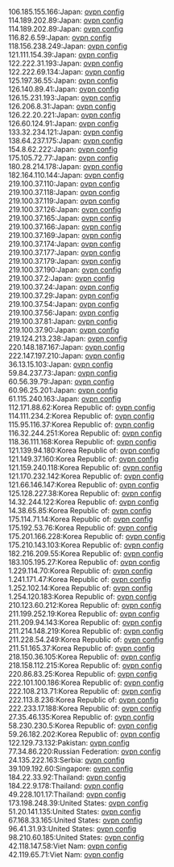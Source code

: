 106.185.155.166:Japan: [ovpn config](vpn/106_185_155_166.ovpn)  
114.189.202.89:Japan: [ovpn config](vpn/114_189_202_89.ovpn)  
114.189.202.89:Japan: [ovpn config](vpn/114_189_202_89.ovpn)  
116.82.6.59:Japan: [ovpn config](vpn/116_82_6_59.ovpn)  
118.156.238.249:Japan: [ovpn config](vpn/118_156_238_249.ovpn)  
121.111.154.39:Japan: [ovpn config](vpn/121_111_154_39.ovpn)  
122.222.31.193:Japan: [ovpn config](vpn/122_222_31_193.ovpn)  
122.222.69.134:Japan: [ovpn config](vpn/122_222_69_134.ovpn)  
125.197.36.55:Japan: [ovpn config](vpn/125_197_36_55.ovpn)  
126.140.89.41:Japan: [ovpn config](vpn/126_140_89_41.ovpn)  
126.15.231.193:Japan: [ovpn config](vpn/126_15_231_193.ovpn)  
126.206.8.31:Japan: [ovpn config](vpn/126_206_8_31.ovpn)  
126.22.20.221:Japan: [ovpn config](vpn/126_22_20_221.ovpn)  
126.60.124.91:Japan: [ovpn config](vpn/126_60_124_91.ovpn)  
133.32.234.121:Japan: [ovpn config](vpn/133_32_234_121.ovpn)  
138.64.237.175:Japan: [ovpn config](vpn/138_64_237_175.ovpn)  
154.8.62.222:Japan: [ovpn config](vpn/154_8_62_222.ovpn)  
175.105.72.77:Japan: [ovpn config](vpn/175_105_72_77.ovpn)  
180.28.214.178:Japan: [ovpn config](vpn/180_28_214_178.ovpn)  
182.164.110.144:Japan: [ovpn config](vpn/182_164_110_144.ovpn)  
219.100.37.110:Japan: [ovpn config](vpn/219_100_37_110.ovpn)  
219.100.37.118:Japan: [ovpn config](vpn/219_100_37_118.ovpn)  
219.100.37.119:Japan: [ovpn config](vpn/219_100_37_119.ovpn)  
219.100.37.126:Japan: [ovpn config](vpn/219_100_37_126.ovpn)  
219.100.37.165:Japan: [ovpn config](vpn/219_100_37_165.ovpn)  
219.100.37.166:Japan: [ovpn config](vpn/219_100_37_166.ovpn)  
219.100.37.169:Japan: [ovpn config](vpn/219_100_37_169.ovpn)  
219.100.37.174:Japan: [ovpn config](vpn/219_100_37_174.ovpn)  
219.100.37.177:Japan: [ovpn config](vpn/219_100_37_177.ovpn)  
219.100.37.179:Japan: [ovpn config](vpn/219_100_37_179.ovpn)  
219.100.37.190:Japan: [ovpn config](vpn/219_100_37_190.ovpn)  
219.100.37.2:Japan: [ovpn config](vpn/219_100_37_2.ovpn)  
219.100.37.24:Japan: [ovpn config](vpn/219_100_37_24.ovpn)  
219.100.37.29:Japan: [ovpn config](vpn/219_100_37_29.ovpn)  
219.100.37.54:Japan: [ovpn config](vpn/219_100_37_54.ovpn)  
219.100.37.56:Japan: [ovpn config](vpn/219_100_37_56.ovpn)  
219.100.37.81:Japan: [ovpn config](vpn/219_100_37_81.ovpn)  
219.100.37.90:Japan: [ovpn config](vpn/219_100_37_90.ovpn)  
219.124.213.238:Japan: [ovpn config](vpn/219_124_213_238.ovpn)  
220.148.187.167:Japan: [ovpn config](vpn/220_148_187_167.ovpn)  
222.147.197.210:Japan: [ovpn config](vpn/222_147_197_210.ovpn)  
36.13.15.103:Japan: [ovpn config](vpn/36_13_15_103.ovpn)  
59.84.237.73:Japan: [ovpn config](vpn/59_84_237_73.ovpn)  
60.56.39.79:Japan: [ovpn config](vpn/60_56_39_79.ovpn)  
60.96.25.201:Japan: [ovpn config](vpn/60_96_25_201.ovpn)  
61.115.240.163:Japan: [ovpn config](vpn/61_115_240_163.ovpn)  
112.171.88.62:Korea Republic of: [ovpn config](vpn/112_171_88_62.ovpn)  
114.111.234.2:Korea Republic of: [ovpn config](vpn/114_111_234_2.ovpn)  
115.95.116.37:Korea Republic of: [ovpn config](vpn/115_95_116_37.ovpn)  
116.32.244.251:Korea Republic of: [ovpn config](vpn/116_32_244_251.ovpn)  
118.36.111.168:Korea Republic of: [ovpn config](vpn/118_36_111_168.ovpn)  
121.139.94.180:Korea Republic of: [ovpn config](vpn/121_139_94_180.ovpn)  
121.149.37.160:Korea Republic of: [ovpn config](vpn/121_149_37_160.ovpn)  
121.159.240.118:Korea Republic of: [ovpn config](vpn/121_159_240_118.ovpn)  
121.170.232.142:Korea Republic of: [ovpn config](vpn/121_170_232_142.ovpn)  
121.66.146.147:Korea Republic of: [ovpn config](vpn/121_66_146_147.ovpn)  
125.128.227.38:Korea Republic of: [ovpn config](vpn/125_128_227_38.ovpn)  
14.32.244.122:Korea Republic of: [ovpn config](vpn/14_32_244_122.ovpn)  
14.38.65.85:Korea Republic of: [ovpn config](vpn/14_38_65_85.ovpn)  
175.114.71.14:Korea Republic of: [ovpn config](vpn/175_114_71_14.ovpn)  
175.192.53.76:Korea Republic of: [ovpn config](vpn/175_192_53_76.ovpn)  
175.201.166.228:Korea Republic of: [ovpn config](vpn/175_201_166_228.ovpn)  
175.210.143.103:Korea Republic of: [ovpn config](vpn/175_210_143_103.ovpn)  
182.216.209.55:Korea Republic of: [ovpn config](vpn/182_216_209_55.ovpn)  
183.105.195.27:Korea Republic of: [ovpn config](vpn/183_105_195_27.ovpn)  
1.229.114.70:Korea Republic of: [ovpn config](vpn/1_229_114_70.ovpn)  
1.241.171.47:Korea Republic of: [ovpn config](vpn/1_241_171_47.ovpn)  
1.252.102.14:Korea Republic of: [ovpn config](vpn/1_252_102_14.ovpn)  
1.254.120.183:Korea Republic of: [ovpn config](vpn/1_254_120_183.ovpn)  
210.123.60.212:Korea Republic of: [ovpn config](vpn/210_123_60_212.ovpn)  
211.199.252.19:Korea Republic of: [ovpn config](vpn/211_199_252_19.ovpn)  
211.209.94.143:Korea Republic of: [ovpn config](vpn/211_209_94_143.ovpn)  
211.214.148.219:Korea Republic of: [ovpn config](vpn/211_214_148_219.ovpn)  
211.228.54.249:Korea Republic of: [ovpn config](vpn/211_228_54_249.ovpn)  
211.51.165.37:Korea Republic of: [ovpn config](vpn/211_51_165_37.ovpn)  
218.150.36.105:Korea Republic of: [ovpn config](vpn/218_150_36_105.ovpn)  
218.158.112.215:Korea Republic of: [ovpn config](vpn/218_158_112_215.ovpn)  
220.86.83.25:Korea Republic of: [ovpn config](vpn/220_86_83_25.ovpn)  
222.101.100.186:Korea Republic of: [ovpn config](vpn/222_101_100_186.ovpn)  
222.108.213.71:Korea Republic of: [ovpn config](vpn/222_108_213_71.ovpn)  
222.113.8.236:Korea Republic of: [ovpn config](vpn/222_113_8_236.ovpn)  
222.233.17.188:Korea Republic of: [ovpn config](vpn/222_233_17_188.ovpn)  
27.35.46.135:Korea Republic of: [ovpn config](vpn/27_35_46_135.ovpn)  
58.230.230.5:Korea Republic of: [ovpn config](vpn/58_230_230_5.ovpn)  
59.26.182.202:Korea Republic of: [ovpn config](vpn/59_26_182_202.ovpn)  
122.129.73.132:Pakistan: [ovpn config](vpn/122_129_73_132.ovpn)  
77.34.86.220:Russian Federation: [ovpn config](vpn/77_34_86_220.ovpn)  
24.135.222.163:Serbia: [ovpn config](vpn/24_135_222_163.ovpn)  
39.109.192.60:Singapore: [ovpn config](vpn/39_109_192_60.ovpn)  
184.22.33.92:Thailand: [ovpn config](vpn/184_22_33_92.ovpn)  
184.22.9.178:Thailand: [ovpn config](vpn/184_22_9_178.ovpn)  
49.228.101.17:Thailand: [ovpn config](vpn/49_228_101_17.ovpn)  
173.198.248.39:United States: [ovpn config](vpn/173_198_248_39.ovpn)  
51.20.141.135:United States: [ovpn config](vpn/51_20_141_135.ovpn)  
67.168.33.165:United States: [ovpn config](vpn/67_168_33_165.ovpn)  
96.41.31.93:United States: [ovpn config](vpn/96_41_31_93.ovpn)  
98.210.60.185:United States: [ovpn config](vpn/98_210_60_185.ovpn)  
42.118.147.58:Viet Nam: [ovpn config](vpn/42_118_147_58.ovpn)  
42.119.65.71:Viet Nam: [ovpn config](vpn/42_119_65_71.ovpn)  
